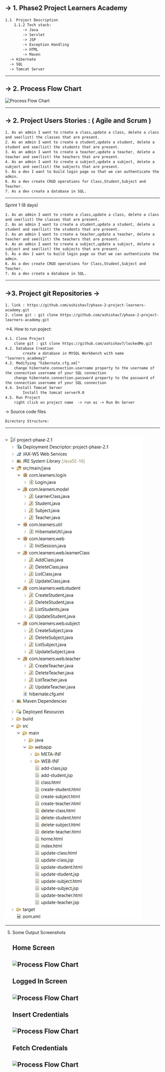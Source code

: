 ->  1. Phase2 Project Learners Academy 
---
	1.1  Project Description
		1.1.2 Tech stack:	
			-> Java
			-> Servlet
			-> JSP
			-> Exception Handling
			-> HTML
			-> Maven
      -> Hibernate
      -> SQL
      -> Tomcat Server
---
		
-> 2. Process Flow Chart
---
![Process Flow Chart](screenshots/process-flow.jpg)

---

-> 2. Project Users Stories : ( Agile and Scrum )
---

	1. As an admin I want to create a class,update a class, delete a class and see(list) the classes that are present.
	2. As an admin I want to create a student,update a student, delete a student and see(list) the students that are present.
	3. As an admin I want to create a teacher,update a teacher, delete a teacher and see(list) the teachers that are present.
	4. As an admin I want to create a subject,update a subject, delete a subject and see(list) the subjects that are present.
	5. As a dev I want to build login page so that we can authenticate the admin.
	6. As a dev create CRUD operations for Class,Student,Subject and Teacher.
  	7. As a dev create a database in SQL.

---

Sprint 1 (8 days)

	1. As an admin I want to create a class,update a class, delete a class and see(list) the classes that are present.
	2. As an admin I want to create a student,update a student, delete a student and see(list) the students that are present.
	3. As an admin I want to create a teacher,update a teacher, delete a teacher and see(list) the teachers that are present.
	4. As an admin I want to create a subject,update a subject, delete a subject and see(list) the subjects that are present.
	5. As a dev I want to build login page so that we can authenticate the admin.
	6. As a dev create CRUD operations for Class,Student,Subject and Teacher.
  	7. As a dev create a database in SQL.
	
---

->3. Project git Repositories ->
---
	1. link : https://github.com/ashishav7/phase-2-project-learners-academy.git
	2. clone git : git clone https://github.com/ashishav7/phase-2-project-learners-academy.git
	

->4. How to run poject:
	
	4.1. Clone Project
		clone git : git clone https://github.com/ashishav7/lockedMe.git
	4.2. Database Creation
    		create a database in MYSQL Workbench with name "learners_academy2"
  	4.3. Modifying "hibernate.cfg.xml"
		change hibernate.connection.username property to the username of the connection username of your SQL connection
		change hibernate.connection.password property to the password of the connection username of your SQL connection
  	4.4. Install Tomcat Server
    		Install the tomcat server9.0
  	4.5. Run Project 
  		right click on project name  -> run as -> Run On Server

-> Source code files

	Directory Structure:
  ---
  ![Directory Structure1](screenshots/directory1.jpg)
  ![Directory Structure1](screenshots/directory2.jpg)
  ---
  -----

5. Some Output Screenshots
	
	**Home Screen**
	---
	![Process Flow Chart](screenshots/mainscreen.jpg)
	---
	
	**Logged In Screen**
	---
	![Process Flow Chart](screenshots/loginsuccess.jpg)
	---
	
	**Insert Credentials**
	---
	![Process Flow Chart](screenshots/insertcreds.jpg)
	---
	
	**Fetch Credentials**
	---
	![Process Flow Chart](screenshots/fetchCredentials.jpg)
	---
